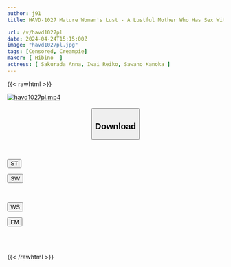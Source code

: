 ```yaml
---
author: j91
title: HAVD-1027 Mature Woman's Lust - A Lustful Mother Who Has Sex With Her Son's Friends And Is Bathed In Man's Juices

url: /v/havd1027pl
date: 2024-04-24T15:15:00Z
image: "havd1027pl.jpg"
tags: [Censored, Creampie]
maker: [ Hibino  ]
actress: [ Sakurada Anna, Iwai Reiko, Sawano Kanoka ]
---
```



{{< rawhtml >}}

<div class="video" data-videoid="WyLwKY0771TbPRO">
    <a href="javascript:;">
        <img src="/v/havd1027pl/havd1027pl.jpg" width="WIDTH" height="HEIGHT" alt="havd1027pl.mp4" loading="lazy">
    </a>
</div>

<script type="text/javascript" src="https://j91.asia/asset/on-demand-st.js"></script>

<br>
  <link rel="stylesheet" href="https://j91.asia/asset/bs5.css">
  
  <center>
  <button class="btn btn-primary" type="button" data-bs-toggle="collapse" data-bs-target=".multi-collapse" aria-expanded="false" aria-controls="multiCollapseExample1 multiCollapseExample2"><h2>Download</h2></button></center>
</p>
<div class="row">
  <div class="col">
    <div class="collapse multi-collapse" id="multiCollapseExample1">
      <div class="card card-body">
	      	      <br>
<div class="buttons">  
<p><a href="https://streamtape.to/v/WyLwKY0771TbPRO" target="_blank"><button class="btn-hover color-3"><i class="fa fa-download"></i> ST</button></a></p>
<p><a href="https://asnwish.com/amtjw8yu1ht9" target="_blank"><button class="btn-hover color-2"><i class="fa fa-download"></i> SW</button></a></p></div>
    </div>
  </div>
</div>
  <div class="col">
    <div class="collapse multi-collapse" id="multiCollapseExample2">
      <div class="card card-body">
	      <br>
<div class="buttons">
<p><a href="https://wolfstream.tv/x16zah6bsr0l"><button class="btn-hover color-9"><i class="fa fa-download"></i> WS</button></a></p>
<p><a href="javascript:;"><button class="btn-hover color-8"><i class="fa fa-download"></i> FM</button></a></p></div>
<br><br>
      </div>
    </div>
  </div>
</div>

{{< /rawhtml >}}